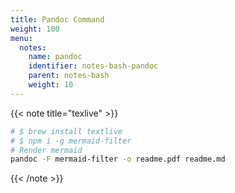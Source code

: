```yaml
---
title: Pandoc Command
weight: 100
menu:
  notes:
    name: pandoc
    identifier: notes-bash-pandoc
    parent: notes-bash
    weight: 10
---
```


{{< note title="texlive" >}}

```bash
# $ brew install textlive
# $ npm i -g mermaid-filter
# Render mermaid
pandoc -F mermaid-filter -o readme.pdf readme.md
```

{{< /note >}}
